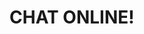 # CHAT ONLINE!
<html>
<head>
    <title>Online Chat</title>
    <style>
        .chat-box {
            width: 300px;
            height: 200px;
            overflow-y: scroll;
        }

        .message {
            margin-bottom: 5px;
        }
    </style>
</head>
<body>
    <div class="chat-box" id="chat-box"></div>
    <input type="text" id="messageInput" placeholder="Enter your message...">
    <button onclick="sendMessage()">Send</button>
    <button onclick="clearMessages()">Clear</button>

    <script>
        var username = "guest" + Math.floor(Math.random() * 1000);
        
        function sendMessage() {
            var message = document.getElementById("messageInput").value;
            
            var newMessage = document.createElement("div");
            newMessage.className = "message";
            newMessage.textContent = username + ": " + message;

            document.getElementById("chat-box").appendChild(newMessage);
            document.getElementById("messageInput").value = "";
        }

        function clearMessages() {
            if(username === "Admin") {
                document.getElementById("chat-box").innerHTML = "";
            } else {
                alert("You are not authorized to clear messages.");
            }
        }
    </script>
</body>
</html>
